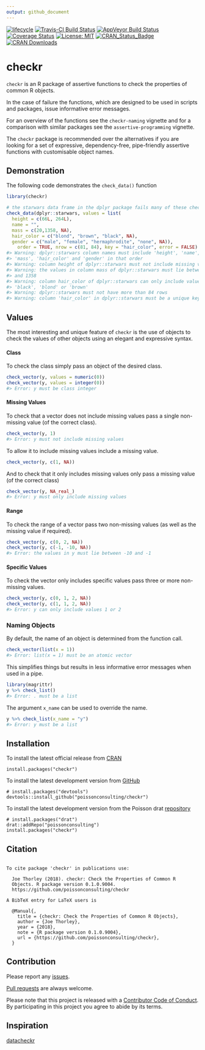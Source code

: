 ```yaml
---
output: github_document
---
```


<!-- README.md is generated from README.Rmd. Please edit that file -->



 [![lifecycle](https://img.shields.io/badge/lifecycle-maturing-blue.svg)](https://www.tidyverse.org/lifecycle/#maturing)
 [![Travis-CI Build Status](https://travis-ci.org/poissonconsulting/checkr.svg?branch=master)](https://travis-ci.org/poissonconsulting/checkr)
[![AppVeyor Build Status](https://ci.appveyor.com/api/projects/status/github/poissonconsulting/checkr?branch=master&svg=true)](https://ci.appveyor.com/project/poissonconsulting/checkr)
[![Coverage Status](https://img.shields.io/codecov/c/github/poissonconsulting/checkr/master.svg)](https://codecov.io/github/poissonconsulting/checkr?branch=master)
[![License: MIT](https://img.shields.io/badge/License-MIT-green.svg)](https://opensource.org/licenses/MIT)
[![CRAN_Status_Badge](http://www.r-pkg.org/badges/version/checkr)](https://cran.r-project.org/package=checkr)
[![CRAN Downloads](http://cranlogs.r-pkg.org/badges/grand-total/checkr)]( https://CRAN.R-project.org/package=checkr)

# checkr

`checkr` is an R package of assertive functions to check the properties of common R objects.

In the case of failure the functions, which are designed to be used in scripts and packages,
issue informative error messages.

For an overview of the functions see the `checkr-naming` vignette and for a comparison with similar packages see the `assertive-programming` vignette.

The `checkr` package is recommended over the alternatives if you are looking for a set of expressive, dependency-free, pipe-friendly assertive functions with customisable object names.

## Demonstration

The following code demonstrates the `check_data()` function

```r
library(checkr)

# the starwars data frame in the dplyr package fails many of these checks
check_data(dplyr::starwars, values = list(
  height = c(66L, 264L),
  name = "",
  mass = c(20,1358, NA),
  hair_color = c("blond", "brown", "black", NA),
  gender = c("male", "female", "hermaphrodite", "none", NA)), 
    order = TRUE, nrow = c(81, 84), key = "hair_color", error = FALSE)
#> Warning: dplyr::starwars column names must include 'height', 'name',
#> 'mass', 'hair_color' and 'gender' in that order
#> Warning: column height of dplyr::starwars must not include missing values
#> Warning: the values in column mass of dplyr::starwars must lie between 20
#> and 1358
#> Warning: column hair_color of dplyr::starwars can only include values
#> 'black', 'blond' or 'brown'
#> Warning: dplyr::starwars must not have more than 84 rows
#> Warning: column 'hair_color' in dplyr::starwars must be a unique key
```

## Values

The most interesting and unique feature of `checkr` is the use of objects to check 
the values of other objects using an elegant and expressive syntax.

#### Class

To check the class simply pass an object of the desired class.

```r
check_vector(y, values = numeric(0))
check_vector(y, values = integer(0))
#> Error: y must be class integer
```

#### Missing Values

To check that a vector does not include missing values pass a single non-missing value (of the correct class).

```r
check_vector(y, 1)
#> Error: y must not include missing values
```

To allow it to include missing values include a missing value.

```r
check_vector(y, c(1, NA))
```

And to check that it only includes missing values only pass a missing value (of the correct class)

```r
check_vector(y, NA_real_)
#> Error: y must only include missing values
```

#### Range

To check the range of a vector pass two non-missing values (as well as the missing value if required).

```r
check_vector(y, c(0, 2, NA))
check_vector(y, c(-1, -10, NA))
#> Error: the values in y must lie between -10 and -1
```

#### Specific Values

To check the vector only includes specific values pass three or more non-missing values.

```r
check_vector(y, c(0, 1, 2, NA))
check_vector(y, c(1, 1, 2, NA))
#> Error: y can only include values 1 or 2
```

### Naming Objects

By default, the name of an object is determined from the function call.

```r
check_vector(list(x = 1))
#> Error: list(x = 1) must be an atomic vector
```

This simplifies things but results in less informative error messages when used in a pipe.

```r
library(magrittr)
y %>% check_list()
#> Error: . must be a list
```

The argument `x_name` can be used to override the name.

```r
y %>% check_list(x_name = "y")
#> Error: y must be a list
```

## Installation

To install the latest official release from [CRAN](https://CRAN.R-project.org/package=checkr)
```
install.packages("checkr")
```

To install the latest development version from [GitHub](https://github.com/poissonconsulting/checkr)
```
# install.packages("devtools")
devtools::install_github("poissonconsulting/checkr")
```

To install the latest development version from the Poisson drat [repository](https://github.com/poissonconsulting/drat)
```
# install.packages("drat")
drat::addRepo("poissonconsulting")
install.packages("checkr")
```

## Citation


```

To cite package 'checkr' in publications use:

  Joe Thorley (2018). checkr: Check the Properties of Common R
  Objects. R package version 0.1.0.9004.
  https://github.com/poissonconsulting/checkr

A BibTeX entry for LaTeX users is

  @Manual{,
    title = {checkr: Check the Properties of Common R Objects},
    author = {Joe Thorley},
    year = {2018},
    note = {R package version 0.1.0.9004},
    url = {https://github.com/poissonconsulting/checkr},
  }
```

## Contribution

Please report any [issues](https://github.com/poissonconsulting/checkr/issues).

[Pull requests](https://github.com/poissonconsulting/checkr/pulls) are always welcome.

Please note that this project is released with a [Contributor Code of Conduct](CONDUCT.md). By participating in this project you agree to abide by its terms.

## Inspiration

[datacheckr](https://github.com/poissonconsulting/datacheckr)

